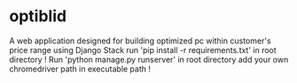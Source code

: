 # optiblid
A web application designed for building optimized pc within customer's price range using Django Stack  run 'pip install -r requirements.txt' in root directory !  Run 'python manage.py runserver' in root directory  add your own chromedriver path in executable path !
